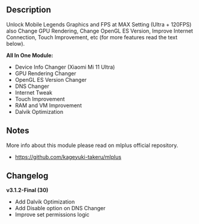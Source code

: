 ## Description
Unlock Mobile Legends Graphics and FPS at MAX Setting (Ultra + 120FPS) also Change GPU Rendering, Change OpenGL ES Version, Improve Internet Connection, Touch Improvement, etc (for more features read the text below).

**All In One Module:**
* Device Info Changer (Xiaomi Mi 11 Ultra)
* GPU Rendering Changer
* OpenGL ES Version Changer
* DNS Changer
* Internet Tweak
* Touch Improvement
* RAM and VM Improvement
* Dalvik Optimization

## Notes
More info about this module please read on mlplus official repository.
* https://github.com/kageyuki-takeru/mlplus

## Changelog
**v3.1.2-Final (30)**
* Add Dalvik Optimization
* Add Disable option on DNS Changer
* Improve set permissions logic
